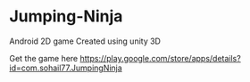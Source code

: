 # Jumping-Ninja
Android 2D game Created using unity 3D

Get the game here 
https://play.google.com/store/apps/details?id=com.sohail77.JumpingNinja
